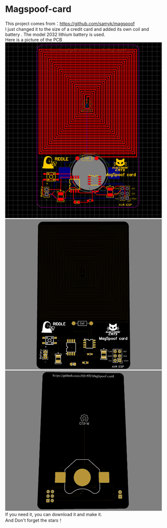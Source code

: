 # Magspoof-card
This project comes from：https://github.com/samyk/magspoof<br>
I just changed it to the size of a credit card and added its own coil and battery . The model 2032 lithium battery is used.<br/>
Here is a picture of the PCB<br>
![image](https://github.com/ED-NY/Magspoof-card/blob/master/magspoof-card1.png)<br/>
![image](https://github.com/ED-NY/Magspoof-card/blob/master/magspoof-card2.png)<br>
![image](https://github.com/ED-NY/Magspoof-card/blob/master/magspoof-card3.png)<br/>
If you need it, you can download it and make it.<br>
And Don't forget the stars！<br/>
